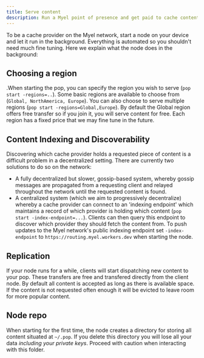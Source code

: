 ```yaml
---
title: Serve content
description: Run a Myel point of presence and get paid to cache content.
---
```


To be a cache provider on the Myel network, start a node on your device and let it run in the background.
Everything is automated so you shouldn't need much fine tuning. Here we explain what the node does in the background:

## Choosing a region

.When starting the pop, you can specify the region you wish to serve (`pop start -regions=..`). Some basic regions are available to choose from  (`Global, NorthAmerica, Europe`). You can also choose to serve multiple regions (`pop start -regions=Global,Europe`). By default the Global region offers free transfer so if you join it, you will serve content for free. Each region has a fixed price that we may fine tune in the future.

## Content Indexing and Discoverability

Discovering which cache provider holds a requested piece of content is a difficult problem in a decentralized setting. There are currently two solutions to do so on the network: 

- A fully decentralized but slower, gossip-based system, whereby gossip messages are propagated from a requesting client and relayed throughout the network until the requested content is found. 
- A centralized system (which we aim to progressively decentralize) whereby a cache provider can connect to an 'indexing endpoint' which maintains a record of which provider is holding which content (`pop start -index-endpoint=...`). Clients can then query this endpoint to discover which provider they should fetch the content from. To push updates to the Myel network's public indexing endpoint set `-index-endpoint` to `https://routing.myel.workers.dev` when starting the node. 

## Replication

If your node runs for a while, clients will start dispatching new content to your pop. These transfers are free and transfered directly from the client node. By default all content is accepted as long as there is available space. If the content is not requested often enough it will be evicted to leave room for more popular content.

## Node repo

When starting for the first time, the node creates a directory for storing all content situated at `~/.pop`. If you delete this directory you will lose all your data *including your private keys*. Proceed with caution when interacting with this folder. 

